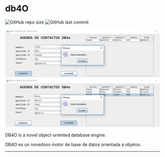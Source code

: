 # db4O

![GitHub repo size](https://img.shields.io/github/repo-size/dfleper/db4O?logo=github)
![GitHub last commit](https://img.shields.io/github/last-commit/dfleper/db4O?color=blue&label=last-commit&logo=github&logoColor=white)

![ScreenShot](https://github.com/DomingoFleitas/db4O/blob/main/db4O/src/ScreenShot/db4O001.png)
![ScreenShot](https://github.com/DomingoFleitas/db4O/blob/main/db4O/src/ScreenShot/db4O002.png)

DB4O is a novel object-oriented database engine. 

DB4O es un novedoso motor de base de datos orientada a objetos. 

-----
